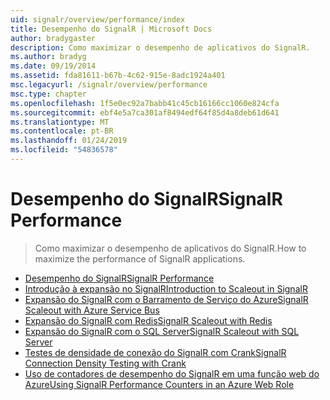 ```yaml
---
uid: signalr/overview/performance/index
title: Desempenho do SignalR | Microsoft Docs
author: bradygaster
description: Como maximizar o desempenho de aplicativos do SignalR.
ms.author: bradyg
ms.date: 09/19/2014
ms.assetid: fda81611-b67b-4c62-915e-8adc1924a401
msc.legacyurl: /signalr/overview/performance
msc.type: chapter
ms.openlocfilehash: 1f5e0ec92a7babb41c45cb16166cc1060e824cfa
ms.sourcegitcommit: ebf4e5a7ca301af8494edf64f85d4a8deb61d641
ms.translationtype: MT
ms.contentlocale: pt-BR
ms.lasthandoff: 01/24/2019
ms.locfileid: "54836578"
---
```

<a name="signalr-performance"></a><span data-ttu-id="16e73-103">Desempenho do SignalR</span><span class="sxs-lookup"><span data-stu-id="16e73-103">SignalR Performance</span></span>
====================
> <span data-ttu-id="16e73-104">Como maximizar o desempenho de aplicativos do SignalR.</span><span class="sxs-lookup"><span data-stu-id="16e73-104">How to maximize the performance of SignalR applications.</span></span>


- [<span data-ttu-id="16e73-105">Desempenho do SignalR</span><span class="sxs-lookup"><span data-stu-id="16e73-105">SignalR Performance</span></span>](signalr-performance.md)
- [<span data-ttu-id="16e73-106">Introdução à expansão no SignalR</span><span class="sxs-lookup"><span data-stu-id="16e73-106">Introduction to Scaleout in SignalR</span></span>](scaleout-in-signalr.md)
- [<span data-ttu-id="16e73-107">Expansão do SignalR com o Barramento de Serviço do Azure</span><span class="sxs-lookup"><span data-stu-id="16e73-107">SignalR Scaleout with Azure Service Bus</span></span>](scaleout-with-windows-azure-service-bus.md)
- [<span data-ttu-id="16e73-108">Expansão do SignalR com Redis</span><span class="sxs-lookup"><span data-stu-id="16e73-108">SignalR Scaleout with Redis</span></span>](scaleout-with-redis.md)
- [<span data-ttu-id="16e73-109">Expansão do SignalR com o SQL Server</span><span class="sxs-lookup"><span data-stu-id="16e73-109">SignalR Scaleout with SQL Server</span></span>](scaleout-with-sql-server.md)
- [<span data-ttu-id="16e73-110">Testes de densidade de conexão do SignalR com Crank</span><span class="sxs-lookup"><span data-stu-id="16e73-110">SignalR Connection Density Testing with Crank</span></span>](signalr-connection-density-testing-with-crank.md)
- [<span data-ttu-id="16e73-111">Uso de contadores de desempenho do SignalR em uma função web do Azure</span><span class="sxs-lookup"><span data-stu-id="16e73-111">Using SignalR Performance Counters in an Azure Web Role</span></span>](using-signalr-performance-counters-in-an-azure-web-role.md)
